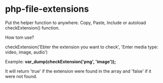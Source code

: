 # php-file-extensions

Put the helper function to anywhere. Copy, Paste, Include or autoload checkExtension() function.

How tom use?

checkExtension('Ebter the extension you want to check', 'Enter media type: video, image, audio')

Example: 
**var_dump(checkExtension('png', 'image'));**

It will return 'true' if the extension were found in the array and 'false' if it were not found.
